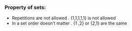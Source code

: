 ### Property of sets:
- Repetitions are not allowed . {1,1,1,1,1} is not allowed
- In a set order doesn't matter . {1 ,2} or {2,1} are the same